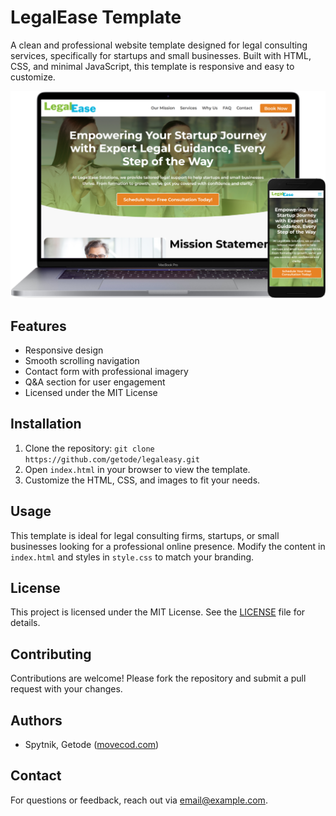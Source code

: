 # LegalEase Template

A clean and professional website template designed for legal consulting services, specifically for startups and small businesses. Built with HTML, CSS, and minimal JavaScript, this template is responsive and easy to customize.

![LegalEase Template Screenshot](screenshot.png)

## Features
- Responsive design
- Smooth scrolling navigation
- Contact form with professional imagery
- Q&A section for user engagement
- Licensed under the MIT License

## Installation
1. Clone the repository: `git clone https://github.com/getode/legaleasy.git`
2. Open `index.html` in your browser to view the template.
3. Customize the HTML, CSS, and images to fit your needs.

## Usage
This template is ideal for legal consulting firms, startups, or small businesses looking for a professional online presence. Modify the content in `index.html` and styles in `style.css` to match your branding.

## License
This project is licensed under the MIT License. See the [LICENSE](LICENSE.txt) file for details.

## Contributing
Contributions are welcome! Please fork the repository and submit a pull request with your changes.

## Authors
- Spytnik, Getode ([movecod.com](https://movecod.com))

## Contact
For questions or feedback, reach out via [email@example.com](mailto:email@example.com).
